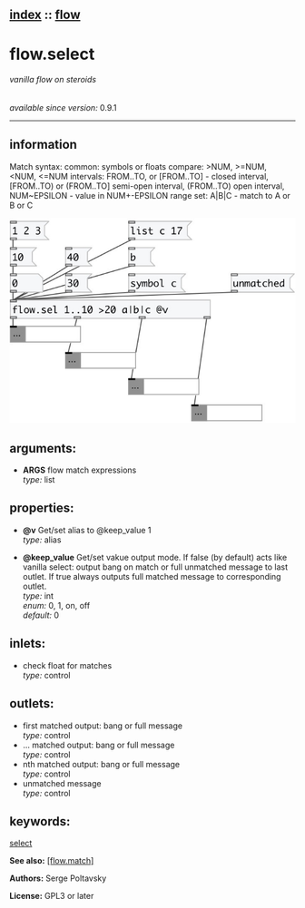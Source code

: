 [index](index.html) :: [flow](category_flow.html)
---

# flow.select

###### vanilla flow on steroids

*available since version:* 0.9.1

---


## information
Match syntax: common: symbols or floats compare: &gt;NUM, &gt;=NUM, &lt;NUM, &lt;=NUM intervals: FROM..TO, or [FROM..TO] - closed interval, [FROM..TO) or (FROM..TO] semi-open interval, (FROM..TO) open interval, NUM~EPSILON - value in NUM+-EPSILON range set: A|B|C - match to A or B or C


[![example](../examples/img/flow.select.jpg)](../examples/pd/flow.select.pd)



## arguments:

* **ARGS**
flow match expressions<br>
_type:_ list<br>





## properties:

* **@v** 
Get/set alias to @keep_value 1<br>
_type:_ alias<br>

* **@keep_value** 
Get/set vakue output mode. If false (by default) acts like vanilla select: output bang
on match or full unmatched message to last outlet. If true always outputs full
matched message to corresponding outlet.<br>
_type:_ int<br>
_enum:_ 0, 1, on, off<br>
_default:_ 0<br>



## inlets:

* check float for matches<br>
_type:_ control



## outlets:

* first matched output: bang or full message<br>
_type:_ control
* ... matched output: bang or full message<br>
_type:_ control
* nth matched output: bang or full message<br>
_type:_ control
* unmatched message<br>
_type:_ control



## keywords:

[select](keywords/select.html)



**See also:**
[\[flow.match\]](flow.match.html)




**Authors:** Serge Poltavsky




**License:** GPL3 or later





